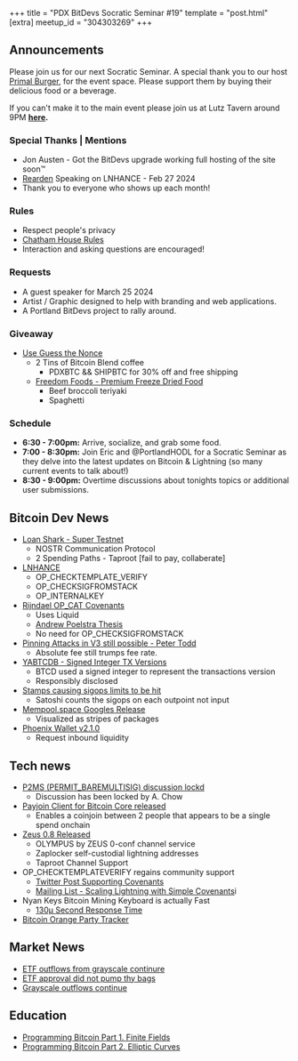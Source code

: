 +++
title = "PDX BitDevs Socratic Seminar #19"
template = "post.html"
[extra]
meetup_id = "304303269"
+++

## Announcements

Please join us for our next Socratic Seminar. A special thank you to our host <a href="https://dicksprimalburger.com/" data-no-summary>Primal Burger</a>, for the event space. Please support them by buying their delicious food or a beverage.

If you can't make it to the main event please join us at Lutz Tavern around 9PM **<a href="https://www.lutztavern.com/" data-no-summary>here</a>.**

### Special Thanks | Mentions
- Jon Austen - Got the BitDevs upgrade working full hosting of the site soon™
- [Rearden](https://twitter.com/reardencode) Speaking on LNHANCE - Feb 27 2024
- Thank you to everyone who shows up each month!

### Rules
- Respect people's privacy
- [Chatham House Rules](https://www.chathamhouse.org/about-us/chatham-house-rule)
- Interaction and asking questions are encouraged!

### Requests
- A guest speaker for March 25 2024
- Artist / Graphic designed to help with branding and web applications.
- A Portland BitDevs project to rally around.

### Giveaway
- [Use Guess the Nonce](https://nonce.portlandbitdevs.com/)
    - 2 Tins of Bitcoin Blend coffee
        - PDXBTC && SHIPBTC for 30% off and free shipping
    - [Freedom Foods - Premium Freeze Dried Food](https://freedomfoods.store/)
        - Beef broccoli teriyaki
        - Spaghetti

### Schedule
- **6:30 - 7:00pm:** Arrive, socialize, and grab some food.
- **7:00 - 8:30pm:** Join Eric and @PortlandHODL for a Socratic Seminar as they delve into the latest updates on Bitcoin & Lightning (so many current events to talk about!)
- **8:30 - 9:00pm:** Overtime discussions about tonights topics or additional user submissions.

## Bitcoin Dev News
- [Loan Shark - Super Testnet](https://stacker.news/items/371764)
    - NOSTR Communication Protocol
    - 2 Spending Paths - Taproot [fail to pay, collaberate]
- [LNHANCE](https://github.com/bitcoin/bitcoin/pull/29198)
    - OP_CHECKTEMPLATE_VERIFY
    - OP_CHECKSIGFROMSTACK
    - OP_INTERNALKEY
- [Rijndael OP_CAT Covenants](https://twitter.com/rot13maxi/status/1748452535017296069)
    - Uses Liquid
    - [Andrew Poelstra Thesis](https://medium.com/blockstream/cat-and-schnorr-tricks-i-faf1b59bd298)
    - No need for OP_CHECKSIGFROMSTACK
- [Pinning Attacks in V3 still possible - Peter Todd](https://petertodd.org/2023/v3-txs-pinning-vulnerability)
    - Absolute fee still trumps fee rate.
- [YABTCDB - Signed Integer TX Versions](https://delvingbitcoin.org/t/disclosure-btcd-consensus-bugs-due-to-usage-of-signed-transaction-version/455)
    - BTCD used a signed integer to represent the transactions version
    - Responsibly disclosed
- [Stamps causing sigops limits to be hit](https://twitter.com/mononautical/status/1743274489893282187)
    - Satoshi counts the sigops on each outpoint not input
- [Mempool.space Googles Release](https://twitter.com/mononautical/status/1749101242289127439)
    - Visualized as stripes of packages
- [Phoenix Wallet v2.1.0](https://www.nobsbitcoin.com/phoenix-wallet-ios-v2-1-0/)
    - Request inbound liquidity

## Tech news
- [P2MS (PERMIT_BAREMULTISIG) discussion lockd](https://github.com/bitcoin/bitcoin/pull/28217)
    - Discussion has been locked by A. Chow
- [Payjoin Client for Bitcoin Core released](https://github.com/payjoin/rust-payjoin/tree/master/payjoin-cli)
    - Enables a coinjoin between 2 people that appears to be a single spend onchain
- [Zeus 0.8 Released](https://github.com/ZeusLN/zeus/releases/tag/v0.8.0)
    - OLYMPUS by ZEUS 0-conf channel service
    - Zaplocker self-custodial lightning addresses
    - Taproot Channel Support
- OP_CHECKTEMPLATEVERIFY regains community support
    - [Twitter Post Supporting Covenants](https://twitter.com/reardencode/status/1739059702485709212)
    - [Mailing List - Scaling Lightning with Simple Covenants](https://lists.linuxfoundation.org/pipermail/bitcoin-dev/2023-September/021941.html)i
- Nyan Keys Bitcoin Mining Keyboard is actually Fast
    - [130µ Second Response Time](https://imgur.com/a/y1hlmqy)
- [Bitcoin Orange Party Tracker](https://bitcoinorangeparty.com/)
## Market News
- [ETF outflows from grayscale continure](https://twitter.com/thomas_fahrer/status/1749935401538904437)
- [ETF approval did not pump thy bags](https://www.bloomberg.com/news/articles/2024-01-22/bitcoin-slips-back-toward-40-000-as-etf-hype-simmers)
- [Grayscale outflows continue](https://twitter.com/mononautical/status/1749821386720174460)

## Education
- [Programming Bitcoin Part 1. Finite Fields](https://twitter.com/PortlandHODL/status/1746731228122976617)
- [Programming Bitcoin Part 2. Elliptic Curves](https://twitter.com/PortlandHODL/status/1746731228122976617)

